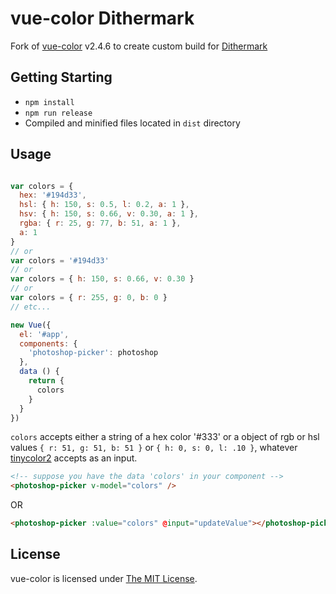 # vue-color Dithermark

Fork of [vue-color](https://github.com/xiaokaike/vue-color) v2.4.6 to create custom build for [Dithermark](https://github.com/allen-garvey/dithermark)

## Getting Starting

* `npm install`
* `npm run release`
* Compiled and minified files located in `dist` directory


## Usage

```js

var colors = {
  hex: '#194d33',
  hsl: { h: 150, s: 0.5, l: 0.2, a: 1 },
  hsv: { h: 150, s: 0.66, v: 0.30, a: 1 },
  rgba: { r: 25, g: 77, b: 51, a: 1 },
  a: 1
}
// or
var colors = '#194d33'
// or 
var colors = { h: 150, s: 0.66, v: 0.30 }
// or 
var colors = { r: 255, g: 0, b: 0 }
// etc...

new Vue({
  el: '#app',
  components: {
    'photoshop-picker': photoshop
  },
  data () {
    return {
      colors
    }
  }
})

```

`colors` accepts either a string of a hex color '#333' or a object of rgb or hsl values `{ r: 51, g: 51, b: 51 }` or `{ h: 0, s: 0, l: .10 }`, whatever [tinycolor2](https://www.npmjs.com/package/tinycolor2) accepts as an input.

```html
<!-- suppose you have the data 'colors' in your component -->
<photoshop-picker v-model="colors" />
```

OR

```html
<photoshop-picker :value="colors" @input="updateValue"></photoshop-picker>
```

## License

vue-color is licensed under [The MIT License](LICENSE).
